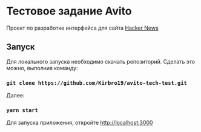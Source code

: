 # Тестовое задание Avito

Проект по разработке интерфейса для сайта [Hacker News](https://news.ycombinator.com/news)

## Запуск

Для локального запуска необходимо скачать репозиторий.
Сделать это можно, выполнив команду:

### `git clone https://github.com/Kirbro19/avito-tech-test.git`

Далее:

### `yarn start`

Для запуска приложения, откройте [http://localhost:3000](http://localhost:3000)
